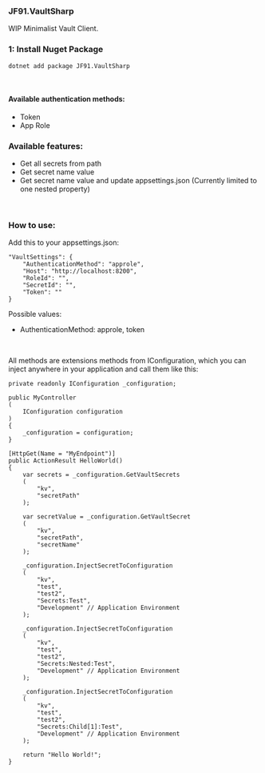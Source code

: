 ### JF91.VaultSharp

WIP Minimalist Vault Client.

### 1: Install Nuget Package
```
dotnet add package JF91.VaultSharp
```

<br>

#### Available authentication methods:

- Token
- App Role

### Available features:

- Get all secrets from path
- Get secret name value
- Get secret name value and update appsettings.json (Currently limited to one nested property)


<br>

### How to use:

Add this to your appsettings.json:
```
"VaultSettings": {
    "AuthenticationMethod": "approle",
    "Host": "http://localhost:8200",
    "RoleId": "",
    "SecretId": "",
    "Token": ""
}
```
Possible values:

- AuthenticationMethod: approle, token

<br>

All methods are extensions methods from IConfiguration, which you can inject anywhere in your application and call them like this:

```
private readonly IConfiguration _configuration;

public MyController
(
    IConfiguration configuration
)
{
    _configuration = configuration;
}

[HttpGet(Name = "MyEndpoint")]
public ActionResult HelloWorld()
{
    var secrets = _configuration.GetVaultSecrets
    (
        "kv",
        "secretPath"
    );

    var secretValue = _configuration.GetVaultSecret
    (
        "kv",
        "secretPath",
        "secretName"
    );
    
    _configuration.InjectSecretToConfiguration
    (
        "kv",
        "test",
        "test2",
        "Secrets:Test",
        "Development" // Application Environment
    );
    
    _configuration.InjectSecretToConfiguration
    (
        "kv",
        "test",
        "test2",
        "Secrets:Nested:Test",
        "Development" // Application Environment
    );

    _configuration.InjectSecretToConfiguration
    (
        "kv",
        "test",
        "test2",
        "Secrets:Child[1]:Test",
        "Development" // Application Environment
    );

    return "Hello World!";
}
```
